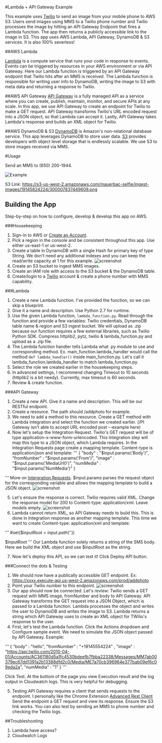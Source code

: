 #Lambda + API Gateway Example  

This example uses [Twilio](https://www.twilio.com/) to send an image from your mobile phone to AWS S3. Users send images using MMS to a Twilio phone number and Twilio processes the image by hitting an API Gateway Endpoint that fires a Lambda function. The app then returns a publicly accessible link to the image in S3. This app uses AWS Lambda, API Gateway, DynamoDB & S3 services. It is also 100% severless!

##AWS Lambda

[Lambda](https://aws.amazon.com/lambda/) is a compute service that runs your code in response to events. Events can be triggered by resources in your AWS environment or via API Gateway. Here our Lambda function is triggered by an API Gateway endpoint that Twilio hits after an MMS is received. The Lambda function is responsible for writing user info to DynamoDB, writing the image to S3 with meta data and returning a response to Twilio. 

##AWS API Gateway 
[API Gateway](https://aws.amazon.com/api-gateway/) is a fully managed API as a service where you can create, publish, maintain, monitor, and secure APIs at any scale. In this app, we use API Gateway to create an endpoint for Twilio to make a GET request. API Gateway transforms Twilio's URL encoded request into a JSON object, so that Lambda can accept it. Lastly, API Gateway takes Lambda's response and builds an XML object for Twilio. 

##AWS DynamoDB & S3
[DynamoDB](https://aws.amazon.com/dynamodb/) is Amazon's non-relational database service. This app leverages DynamoDB to store user data. [S3](https://aws.amazon.com/s3/) provides developers with object level storage that is endlessly scalable. We use S3 to store images received via MMS. 

#Usage 

Send an MMS to (650) 200-1944. 

![Example](https://s3-us-west-2.amazonaws.com/mauerbac-hosting/pic+(1).png)

S3 Link: https://s3-us-west-2.amazonaws.com/mauerbac-selfie/ingest-images/19145824224/300007837449609.png


## Building the App

Step-by-step on how to configure, develop & develop this app on AWS.

###Housekeeping

1) Sign-in to AWS or [Create an Account](https://us-west-2.console.aws.amazon.com).
2) Pick a region in the console and be consistent throughout this app. Use either us-east-1 or us-west-2.
3) Create a table in DynamoDB with a single Hash for primary key of type String. We don't need any additional indexes and you can keep the read/write capacity at 1 for this example. ![screenshot](link)
4) Create an S3 bucket to ingest MMS images. 
5) Create an IAM role with access to the S3 bucket & the DynamoDB table.
6) Create/login to a [Twilio]() account & create a phone number with MMS capability. 

###Lambda
1) Create a new Lambda function. I've provided the function, so we can skip a blueprint.
2) Give it a name and description. Use Python 2.7 for runtime. 
3) Use the given Lambda function, `lambda_function.py`. Read through the function and provide a few variables: Twilio credentials, DynamoDB table name & region and S3 ingest bucket. We will upload as .zip because our function requires a few external libraries, such as Twilio Python SDK. Compress httplib2, pytz, twilio & lambda_function.py and upload as a .zip file. 
4) The Lambda function handler tells Lambda what .py module to use and corresponding method. Ex. main_function.lambda_handler would call the method `def lambda_handler()` inside main_function.py. Let's call it lambda_function.lambda_handler to match lambda_function.py. 
5) Select the role we created earlier in the housekeeping steps. 
6) In advanced settings, I recommend changing Timeout to 10 seconds (httplib2 is a bit needy). Currently, max timeout is 60 seconds. 
7) Review & create function. 

###API Gateway
1) Create a new API. Give it a name and description. This will be our RESTful endpoint. 
2) Create a resource. The path should /addphoto for example.
3) We need to add a method to this resource. Create a GET method with Lambda integration and select the function we created earlier. (/PI Gateway isn't able to accept URL encoded post --example here)
4) Now let's setup the Integration Request. Twilio's GET request will be of type application-x-www-form-urlencoded. This Integration step will map this type to a JSON object, which Lambda requires. In the Integration Requests page create a mapping template. Content-type is application/json and template: 
'''
{
    "body" : "$input.params('Body')",
    "fromNumber" :  "$input.params('From')",
    "image" : "$input.params('MediaUrl0')",
    "numMedia" : "$input.params('NumMedia')"
}

'''
More on [Intergration Requests](http://docs.aws.amazon.com/apigateway/latest/developerguide/how-to-method-settings.html). $input.params parses the request object for the corresponding variable and allows the mapping template to build a JSON object. ![screenshot](link)  

5) Let's ensure the response is correct. Twilio requires valid XML. Change the response model for 200 to Content-type: application/xml. Leave models empty. ![screenshot](link)
6) Lambda cannot return XML, so API Gateway needs to build this. This is done in Integration response as another mapping template. This time we want to create Content-type: application/xml and template: 

'''
#set($inputRoot = $input.path('$'))
<?xml version="1.0" encoding="UTF-8"?>
<Response>
    <Message>
        <Body>
            $inputRoot
        </Body>
    </Message>
</Response>
'''
Our Lambda function solely returns a string of the SMS body. Here we build the XML object and use $inputRoot as the string. 

7) Now let's deploy this API, so we can test it! Click Deploy API button.

###Connect the dots & Testing

1) We should now have a publically accessible GET endpoint. Ex: https://xxxx.execute-api.us-west-2.amazonaws.com/prod/addphoto
2) Point your Twilio number to this endpoint. ![screenshot](link)
3) Our app should now be connected. Let's review: Twilio sends a GET request with MMS image, fromNumber and body to API Gateway. API Gateway transforms the GET request into a JSON Object, which is passed to a Lambda function. Lambda processes the object and writes the user to DynamoDB and writes the image to S3. Lambda returns a string which API Gateway uses to create an XML object for TWilio's response to the user. 
4) First, let's test the Lambda function. Click the Actions dropdown and Configure sample event. We need to simulate the JSON object passed by API Gateway. Example:      

'''
{ 
  "body" : "hello",
  "fromNumber" : "+19145554224" ,
  "image" : "https://api.twilio.com/2010-04-01/Accounts/AC361180d5a1fc4530bdeefb7fbba22338/Messages/MM7ab00379ec67dd1391a2b13388dfd2c0/Media/ME7a70cb396964e377bab09ef6c09eda2a",
  "numMedia" : "1"
}
'''

Click Test. At the bottom of the page you view Execution result and the log output in Cloudwatch logs. This is very helpful for debugging. 

5) Testing API Gateway requires a client that sends requests to the endpoint. I personally like the Chrome Extension [Advanced Rest Client](https://chrome.google.com/webstore/detail/advanced-rest-client/hgmloofddffdnphfgcellkdfbfbjeloo?hl=en-US) Send the endpoint a GET request and view its response. Ensure the S3 link works. You can also test by sending an MMS to phone number and checking the Twilio logs.


##Troubleshooting

1) Lambda have access? 
2) Cloudwatch Logs


